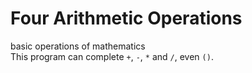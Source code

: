 # Four Arithmetic Operations  
basic operations of mathematics  
This program can complete ```+```, ```-```, ```*``` and ```/```, even ```()```.
